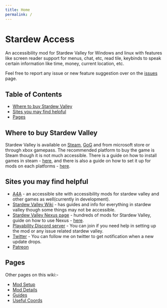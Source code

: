 ```yaml
---
title: Home
permalink: /
---
```


# Stardew Access <!-- omit in toc -->

An accessibility mod for Stardew Valley for Windows and linux with features like screen reader support for menus, chat, etc, read tile, keybinds to speak certain information like time, money, current location, etc.

Feel free to report any issue or new feature suggestion over on the [issues](https://github.com/stardew-access/stardew-access/issues) page.

## Table of Contents <!-- omit in toc -->

- [Where to buy Stardew Valley](#where-to-buy-stardew-valley)
- [Sites you may find helpful](#sites-you-may-find-helpful)
- [Pages](#pages)

## Where to buy Stardew Valley

Stardew Valley is available on [Steam](https://store.steampowered.com/app/413150/Stardew_Valley/), [GoG](https://www.gog.com/en/game/stardew_valley) and from microsoft store or through xbox gamepass. The recommended platform to buy the game is Steam though it is not much accessible. There is a guide on how to install games in steam - [here](https://www.mail-archive.com/audiogames-reflector@sabahattin-gucukoglu.com/msg291641.html), and there is also a guide on how to set it up for mods on each platforms - [here](/setup#smapi-setup).

## Sites you may find helpful

- [A4A](https://a4a-mods.com/) - an accessible site with accessibility mods for stardew valley and other games as well(currently in development).
- [Stardew Valley Wiki](https://stardewvalleywiki.com/Stardew_Valley_Wiki) - has guides and info for everything in stardew valley though some things may not be accessible.
- [Stardew Valley Nexus page](https://www.nexusmods.com/stardewvalley) - hundreds of mods for Stardew Valley, guide on how to use Nexus - [here](#TODO-add-link-here).
- [Playability Discord server](https://discord.gg/yQjjsDqWQX) - You can join if you need help in setting up the mod or any issue related stardew valley.
- [Twitter](https://twitter.com/shoaib_mk0) - You can follow me on twitter to get notification when a new update drops.
- [Patreon](https://www.patreon.com/shoaibkhan)

## Pages

Other pages on this wiki:-
<!-- #TODO add details about each page -->
- [Mod Setup](/mod-setup) 
- [Mod Details](/mod-details)
- [Guides](/guides)
- [Useful Coords](/useful-coords)